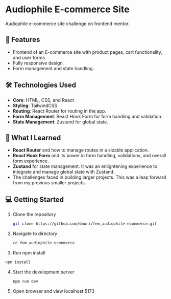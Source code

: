 # Audiophile E-commerce Site

Audiophile e-commerce site challenge on frontend mentor.

## 🌟 Features

- Frontend of an E-commerce site with product pages, cart functionality, and user forms.
- Fully responsive design.
- Form management and state handling.

## 🛠️ Technologies Used

- **Core**: HTML, CSS, and React
- **Styling**: TailwindCSS
- **Routing**: React Router for routing in the app.
- **Form Management**: React Hook Form for form handling and validation.
- **State Management**: Zustand for global state.

## 🚀 What I Learned

- **React Router** and how to manage routes in a sizable application.
- **React Hook Form** and its power in form handling, validations, and overall form experience.
- **Zustand** for state management. It was an enlightening experience to integrate and manage global state with Zustand.
- The challenges faced in building larger projects. This was a leap forward from my previous smaller projects.

## 💻 Getting Started

1. Clone the repository

   ```sh
   git clone https://github.com/dmuri/fem_audiophile-ecommerce.git
   ```

2. Navigate to directory

   ```sh
   cd fem_audiophile-ecommerce
   ```

3. Run npm install

```sh
npm install
```

4. Start the development server

   ```sh
   npm run dev
   ```

5. Open browser and view localhost:5173
